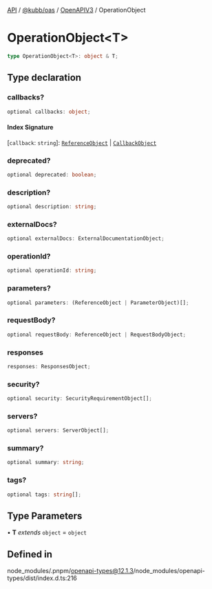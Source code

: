 [API](../../../../../packages.md) / [@kubb/oas](../../../index.md) / [OpenAPIV3](../index.md) / OperationObject

# OperationObject\<T\>

```ts
type OperationObject<T>: object & T;
```

## Type declaration

### callbacks?

```ts
optional callbacks: object;
```

#### Index Signature

 \[`callback`: `string`\]: [`ReferenceObject`](../interfaces/ReferenceObject.md) \| [`CallbackObject`](../interfaces/CallbackObject.md)

### deprecated?

```ts
optional deprecated: boolean;
```

### description?

```ts
optional description: string;
```

### externalDocs?

```ts
optional externalDocs: ExternalDocumentationObject;
```

### operationId?

```ts
optional operationId: string;
```

### parameters?

```ts
optional parameters: (ReferenceObject | ParameterObject)[];
```

### requestBody?

```ts
optional requestBody: ReferenceObject | RequestBodyObject;
```

### responses

```ts
responses: ResponsesObject;
```

### security?

```ts
optional security: SecurityRequirementObject[];
```

### servers?

```ts
optional servers: ServerObject[];
```

### summary?

```ts
optional summary: string;
```

### tags?

```ts
optional tags: string[];
```

## Type Parameters

• **T** *extends* `object` = `object`

## Defined in

node\_modules/.pnpm/openapi-types@12.1.3/node\_modules/openapi-types/dist/index.d.ts:216
